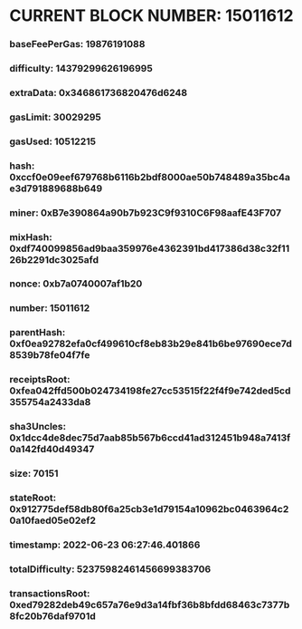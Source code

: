 # CURRENT BLOCK NUMBER: 15011612

### baseFeePerGas: 19876191088
### difficulty: 14379299626196995
### extraData: 0x346861736820476d6248
### gasLimit: 30029295
### gasUsed: 10512215
### hash: 0xccf0e09eef679768b6116b2bdf8000ae50b748489a35bc4ae3d791889688b649
### miner: 0xB7e390864a90b7b923C9f9310C6F98aafE43F707
### mixHash: 0xdf740099856ad9baa359976e4362391bd417386d38c32f1126b2291dc3025afd
### nonce: 0xb7a0740007af1b20
### number: 15011612
### parentHash: 0xf0ea92782efa0cf499610cf8eb83b29e841b6be97690ece7d8539b78fe04f7fe
### receiptsRoot: 0xfea042ffd500b024734198fe27cc53515f22f4f9e742ded5cd355754a2433da8
### sha3Uncles: 0x1dcc4de8dec75d7aab85b567b6ccd41ad312451b948a7413f0a142fd40d49347
### size: 70151
### stateRoot: 0x912775def58db80f6a25cb3e1d79154a10962bc0463964c20a10faed05e02ef2
### timestamp: 2022-06-23 06:27:46.401866
### totalDifficulty: 52375982461456699383706
### transactionsRoot: 0xed79282deb49c657a76e9d3a14fbf36b8bfdd68463c7377b8fc20b76daf9701d
